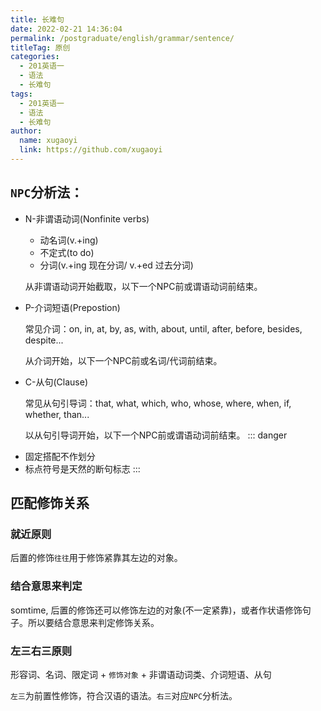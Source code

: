 ```yaml
---
title: 长难句
date: 2022-02-21 14:36:04
permalink: /postgraduate/english/grammar/sentence/
titleTag: 原创
categories: 
  - 201英语一
  - 语法
  - 长难句
tags: 
  - 201英语一
  - 语法
  - 长难句
author: 
  name: xugaoyi
  link: https://github.com/xugaoyi
---
```

## `NPC`分析法：
* N-非谓语动词(Nonfinite verbs)
  * 动名词(v.+ing)
  * 不定式(to do)
  * 分词(v.+ing 现在分词/ v.+ed 过去分词)
  
  从非谓语动词开始截取，以下一个NPC前或谓语动词前结束。
* P-介词短语(Prepostion)
  
  常见介词：on, in, at, by, as, with, about, until, after, before, besides, despite...

  从介词开始，以下一个NPC前或名词/代词前结束。
* C-从句(Clause)
  
  常见从句引导词：that, what, which, who, whose, where, when, if, whether, than...

  以从句引导词开始，以下一个NPC前或谓语动词前结束。
::: danger
- 固定搭配不作划分
- 标点符号是天然的断句标志
:::

## 匹配修饰关系
### 就近原则
后置的修饰`往往`用于修饰紧靠其左边的对象。
### 结合意思来判定
somtime, 后置的修饰还可以修饰左边的对象(不一定紧靠)，或者作状语修饰句子。所以要结合意思来判定修饰关系。
### 左三右三原则
形容词、名词、限定词 + `修饰对象` + 非谓语动词类、介词短语、从句

`左三`为前置性修饰，符合汉语的语法。`右三`对应`NPC`分析法。
<!-- more -->
